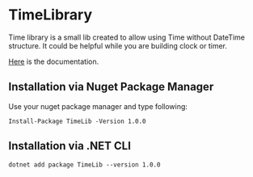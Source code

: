 # TimeLibrary

Time library is a small lib created to allow using Time without DateTime structure. It could be helpful while you are building clock or timer.

[Here](https://netsharpdev.pl/TimeLibrary/api/TimeLib.html) is the documentation.


## Installation via Nuget Package Manager
Use your nuget package manager and type following:
```
Install-Package TimeLib -Version 1.0.0
```
## Installation via .NET CLI
```
dotnet add package TimeLib --version 1.0.0
```
